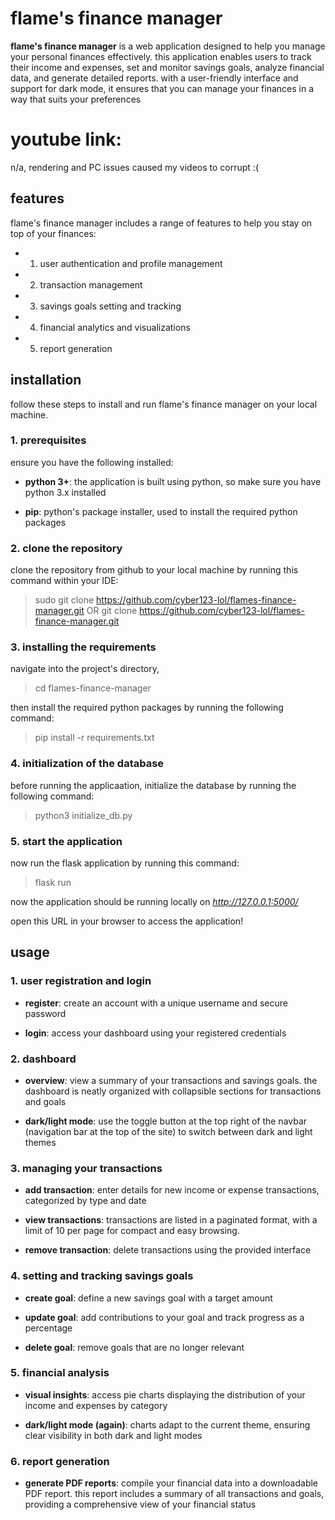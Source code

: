# flame's finance manager

**flame's finance manager** is a web application designed to help you manage your personal finances effectively. this application enables users to track their income and expenses, set and monitor savings goals, analyze financial data, and generate detailed reports. with a user-friendly interface and support for dark mode, it ensures that you can manage your finances in a way that suits your preferences

# youtube link:
n/a, rendering and PC issues caused my videos to corrupt :(

## features

flame's finance manager includes a range of features to help you stay on top of your finances:

* 1. user authentication and profile management


* 2. transaction management


* 3. savings goals setting and tracking


* 4. financial analytics and visualizations


* 5. report generation


## installation

follow these steps to install and run flame's finance manager on your local machine.

### 1. prerequisites

ensure you have the following installed:

- **python 3+**: the application is built using python, so make sure you have python 3.x installed

- **pip**: python's package installer, used to install the required python packages

### 2. clone the repository

clone the repository from github to your local machine by running this command within your IDE:

> sudo git clone https://github.com/cyber123-lol/flames-finance-manager.git
OR
> git clone https://github.com/cyber123-lol/flames-finance-manager.git

### 3. installing the requirements

navigate into the project's directory,

> cd flames-finance-manager

then install the required python packages by running the following command:

> pip install -r requirements.txt

### 4. initialization of the database

before running the applicaation, initialize the database by running the following command:

> python3 initialize_db.py

### 5. start the application

now run the flask application by running this command:
> flask run

now the application should be running locally on *http://127.0.0.1:5000/*

open this URL in your browser to access the application!




## usage

### 1. user registration and login

- **register**: create an account with a unique username and secure password

- **login**: access your dashboard using your registered credentials

### 2. dashboard

- **overview**: view a summary of your transactions and savings goals. the dashboard is neatly organized with collapsible sections for transactions and goals

- **dark/light mode**: use the toggle button at the top right of the navbar (navigation bar at the top of the site) to switch between dark and light themes

### 3. managing your transactions

- **add transaction**: enter details for new income or expense transactions, categorized by type and date

- **view transactions**: transactions are listed in a paginated format, with a limit of 10 per page for compact and easy browsing.

- **remove transaction**: delete transactions using the provided interface

### 4. setting and tracking savings goals

- **create goal**: define a new savings goal with a target amount

- **update goal**: add contributions to your goal and track progress as a percentage

- **delete goal**: remove goals that are no longer relevant

### 5. financial analysis

- **visual insights**: access pie charts displaying the distribution of your income and expenses by category

- **dark/light mode (again)**: charts adapt to the current theme, ensuring clear visibility in both dark and light modes

### 6. report generation

- **generate PDF reports**: compile your financial data into a downloadable PDF report. this report includes a summary of all transactions and goals, providing a comprehensive view of your financial status
